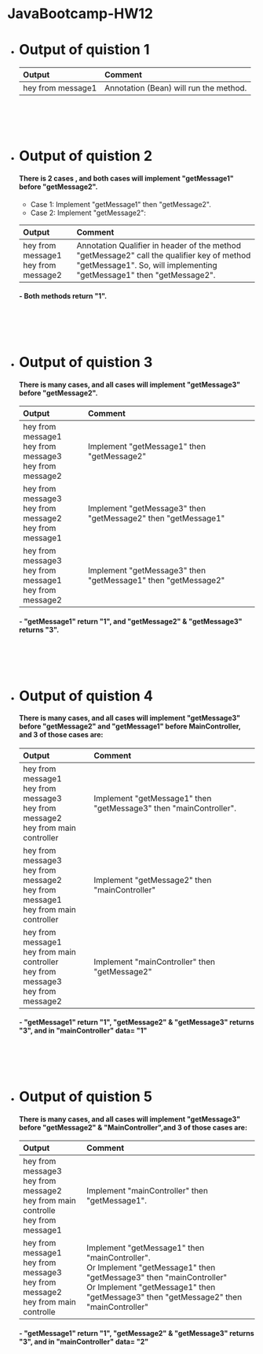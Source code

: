 # JavaBootcamp-HW12


- # Output of quistion 1
    | Output               | Comment
    | :---------------- | :------
    |hey from message1 |  Annotation (Bean) will run the method.
  

    <br><br><br>

- # Output of quistion 2
    #### There is 2 cases , and both cases will implement "getMessage1" before "getMessage2".
    - Case 1: Implement "getMessage1" then "getMessage2".
    - Case 2: Implement "getMessage2": 

    | Output               | Comment
    | :---------------- | :------
    |hey from message1 <br> hey from message2| Annotation Qualifier in header of the method "getMessage2" call the qualifier key of method "getMessage1". So, will implementing "getMessage1" then "getMessage2".

    
     #### - Both methods return "1".

    <br><br><br>

- # Output of quistion 3
    #### There is many cases, and all cases will implement "getMessage3" before "getMessage2".
    | Output               | Comment
    | :---------------- | :------
    |hey from message1 <br>hey from message3<br> hey from message2 | Implement "getMessage1" then "getMessage2"
    |hey from message3 <br>hey from message2<br> hey from message1 | Implement "getMessage3" then "getMessage2" then "getMessage1"
    |hey from message3 <br>hey from message1<br> hey from message2 | Implement "getMessage3" then "getMessage1" then "getMessage2"

    #### - "getMessage1" return "1", and "getMessage2" & "getMessage3" returns "3".

    <br><br><br>

- # Output of quistion 4
    #### There is many cases, and all cases will implement "getMessage3" before "getMessage2" and "getMessage1" before MainController, and 3 of those cases are: 
    | Output               | Comment
    | :---------------- | :------
    |hey from message1 <br>hey from message3<br> hey from message2 <br> hey from main controller| Implement "getMessage1" then "getMessage3" then "mainController".
    |hey from message3 <br>hey from message2<br> hey from message1 <br> hey from main controller| Implement "getMessage2" then "mainController"
    |hey from message1 <br>hey from main controller<br> hey from message3 <br> hey from message2| Implement "mainController" then "getMessage2"


    #### - "getMessage1" return "1", "getMessage2" & "getMessage3" returns "3", and in "mainController" data= "1"

 <br><br><br>

- # Output of quistion 5
    #### There is many cases, and all cases will implement "getMessage3" before "getMessage2" & "MainController",and 3 of those cases are:
    | Output               | Comment
    | :---------------- | :------
    |hey from message3 <br>hey from message2<br> hey from main controlle <br> hey from message1| Implement "mainController" then "getMessage1".
     |hey from message1 <br>hey from message3 <br> hey from message2 <br> hey from main controlle| Implement "getMessage1" then "mainController". <br> Or Implement "getMessage1" then "getMessage3" then "mainController" <br>Or Implement "getMessage1" then "getMessage3" then "getMessage2" then "mainController"


    #### - "getMessage1" return "1", "getMessage2" & "getMessage3" returns "3", and in "mainController" data= "2"

